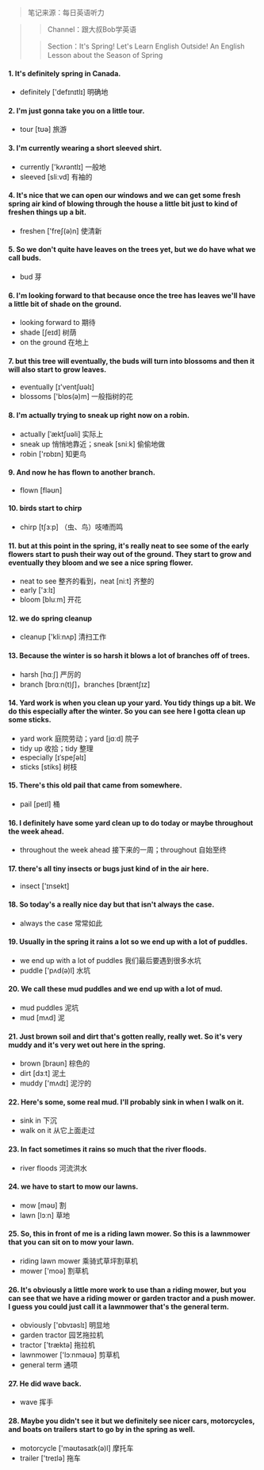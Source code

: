 > 笔记来源：每日英语听力

> > Channel：跟大叔Bob学英语
>
> > Section：It's Spring! Let's Learn English Outside! An English Lesson about the Season of Spring

#### 1. It's definitely spring in Canada.

- definitely ['defɪnɪtlɪ] 明确地

#### 2. I'm just gonna take you on a little tour.

- tour [tʊə] 旅游

#### 3. I'm currently wearing a short sleeved shirt.

- currently ['kʌrəntlɪ] 一般地
- sleeved [sliːvd] 有袖的

#### 4. It's nice that we can open our windows and we can get some fresh spring air kind of blowing through the house a little bit just to kind of freshen things up a bit.

- freshen ['freʃ(ə)n] 使清新

#### 5. So we don't quite have leaves on the trees yet, but we do have what we call buds.

- bud 芽

#### 6. I'm looking forward to that because once the tree has leaves we'll have a little bit of shade on the ground.

- looking forward to 期待
- shade [ʃeɪd] 树荫
- on the ground 在地上

#### 7. but this tree will eventually, the buds will turn into blossoms and then it will also start to grow leaves.

- eventually [ɪ'ventʃʊəlɪ]
- blossoms ['blɒs(ə)m] 一般指树的花

#### 8. I'm actually trying to sneak up right now on a robin.

- actually [ˈæktʃuəli] 实际上
- sneak up 悄悄地靠近；sneak [sniːk] 偷偷地做
- robin ['rɒbɪn] 知更鸟

#### 9. And now he has flown to another branch.

- flown [fləʊn]

#### 10. birds start to chirp

- chirp [tʃɜːp] （虫、鸟）吱喳而鸣

#### 11. but at this point in the spring, it's really neat to see some of the early flowers start to push their way out of the ground. They start to grow and eventually they bloom and we see a nice spring flower.

- neat to see 整齐的看到，neat [niːt] 齐整的
- early ['ɜːlɪ]
- bloom [bluːm] 开花

#### 12. we do spring cleanup

- cleanup ['kliːnʌp] 清扫工作

#### 13. Because the winter is so harsh it blows a lot of branches off of trees.

- harsh [hɑːʃ] 严厉的
- branch [brɑːn(t)ʃ]，branches [bræntʃɪz]

#### 14. Yard work is when you clean up your yard. You tidy things up a bit. We do this especially after the winter. So you can see here I gotta clean up some sticks.

- yard work 庭院劳动；yard [jɑːd] 院子
- tidy up 收拾；tidy 整理
- especially [ɪˈspeʃəlɪ]
- sticks [stiks] 树枝

#### 15. There's this old pail that came from somewhere.

- pail [peɪl] 桶

#### 16. I definitely have some yard clean up to do today or maybe throughout the week ahead.

- throughout the week ahead 接下来的一周；throughout 自始至终

#### 17. there's all tiny insects or bugs just kind of in the air here.

- insect ['ɪnsekt]

#### 18. So today's a really nice day but that isn't always the case.

- always the case 常常如此

#### 19. Usually in the spring it rains a lot so we end up with a lot of puddles.

- we end up with a lot of puddles 我们最后要遇到很多水坑
- puddle ['pʌd(ə)l] 水坑

#### 20. We call these mud puddles and we end up with a lot of mud.

- mud puddles 泥坑
- mud [mʌd] 泥

#### 21. Just brown soil and dirt that's gotten really, really wet. So it's very muddy and it's very wet out here in the spring.

- brown [braʊn] 棕色的
- dirt [dɜːt] 泥土
- muddy ['mʌdɪ] 泥泞的

#### 22. Here's some, some real mud. I'll probably sink in when I walk on it.

- sink in 下沉
- walk on it 从它上面走过

#### 23. In fact sometimes it rains so much that the river floods.

- river floods 河流洪水

#### 24. we have to start to mow our lawns.

- mow [məʊ] 割
- lawn [lɔːn] 草地

#### 25. So, this in front of me is a riding lawn mower. So this is a lawnmower that you can sit on to mow your lawn.

- riding lawn mower 乘骑式草坪割草机
- mower ['moə] 割草机

#### 26. It's obviously a little more work to use than a riding mower, but you can see that we have a riding mower or garden tractor and a push mower. I guess you could just call it a lawnmower that's the general term.

- obviously ['ɒbvɪəslɪ] 明显地
- garden tractor 园艺拖拉机
- tractor ['træktə] 拖拉机
- lawnmower ['lɔːnməʊə] 剪草机
- general term 通项

#### 27. He did wave back.

- wave 挥手

#### 28. Maybe you didn't see it but we definitely see nicer cars, motorcycles, and boats on trailers start to go by in the spring as well.

- motorcycle ['məʊtəsaɪk(ə)l] 摩托车
- trailer ['treɪlə] 拖车
